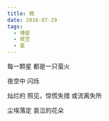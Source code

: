 ```yaml
---
title: 微
date: 2016-07-29
tags:
  - 博爱
  - 夜空
  - 星
---
```


每一颗星 
都是一只萤火
<!--more-->
夜空中
闪烁

灿烂的
照见，惊慌失措
或流离失所

尘埃落定
哀泣的花朵